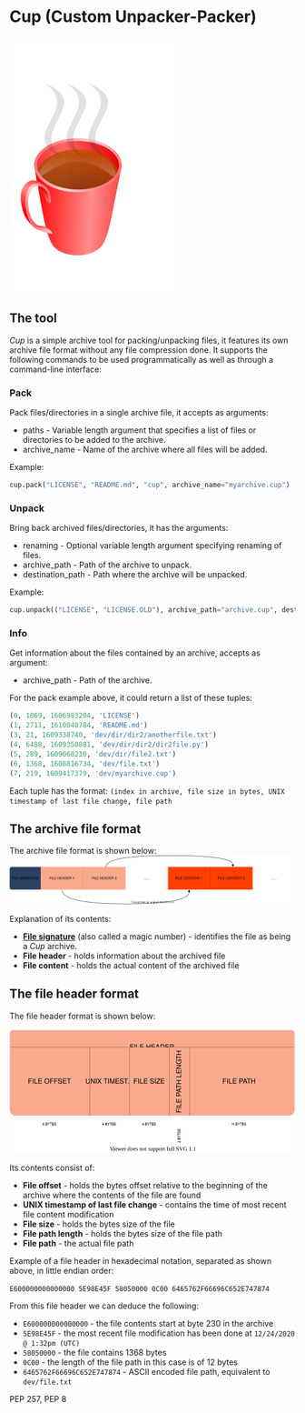 # Cup (Custom Unpacker-Packer)

![cup.svg](cup.svg)

## The tool

*Cup* is a simple archive tool for packing/unpacking files, it features its own archive file format without any file
compression done. It supports the following commands to be used programmatically as well as through a command-line
interface:

### Pack

Pack files/directories in a single archive file, it accepts as arguments:

* paths - Variable length argument that specifies a list of files or directories to be added to the archive.
* archive_name - Name of the archive where all files will be added.

Example:

```python
cup.pack("LICENSE", "README.md", "cup", archive_name="myarchive.cup")
```

### Unpack

Bring back archived files/directories, it has the arguments:

* renaming - Optional variable length argument specifying renaming of files.
* archive_path - Path of the archive to unpack.
* destination_path - Path where the archive will be unpacked.

Example:

```python
cup.unpack(("LICENSE", "LICENSE.OLD"), archive_path="archive.cup", destination_path="output")
```

### Info

Get information about the files contained by an archive, accepts as argument:

* archive_path - Path of the archive.

For the pack example above, it could return a list of these tuples:

```python
(0, 1069, 1606983204, 'LICENSE')
(1, 2711, 1610040784, 'README.md')
(3, 21, 1609338740, 'dev/dir/dir2/anotherfile.txt')
(4, 6488, 1609350881, 'dev/dir/dir2/dir2file.py')
(5, 289, 1609068210, 'dev/dir/file2.txt')
(6, 1368, 1608816734, 'dev/file.txt')
(7, 219, 1609417379, 'dev/myarchive.cup')
```

Each tuple has the format: `(index in archive, file size in bytes, UNIX timestamp of last file change, file path`

## The archive file format

The archive file format is shown below:
![archive_file_format](archive_file_format.svg)

Explanation of its contents:

* **[File signature](https://en.wikipedia.org/wiki/File_signature)** (also called a magic number) - identifies the file
  as being a *Cup* archive.
* **File header** - holds information about the archived file
* **File content** - holds the actual content of the archived file

## The file header format

The file header format is shown below:

![file_header_format](file_header_format.svg)

Its contents consist of:

* **File offset** - holds the bytes offset relative to the beginning of the archive where the contents of the file are
  found
* **UNIX timestamp of last file change** - contains the time of most recent file content modification
* **File size** - holds the bytes size of the file
* **File path length** - holds the bytes size of the file path
* **File path** - the actual file path

Example of a file header in hexadecimal notation, separated as shown above, in little endian order:

`E600000000000000 5E98E45F 58050000 0C00 6465762F66696C652E747874`

From this file header we can deduce the following:

* `E600000000000000` - the file contents start at byte 230 in the archive
* `5E98E45F` - the most recent file modification has been done at `12/24/2020 @ 1:32pm (UTC)`
* `58050000` - the file contains 1368 bytes
* `0C00` - the length of the file path in this case is of 12 bytes
* `6465762F66696C652E747874` - ASCII encoded file path, equivalent to `dev/file.txt`

PEP 257, PEP 8

